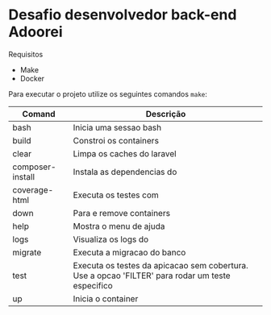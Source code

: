 Desafio desenvolvedor back-end Adoorei
======================================

Requisitos

- Make
- Docker

Para executar o projeto utilize os seguintes comandos `make`:

| Comand           | Descrição                                                                                        |
|------------------|--------------------------------------------------------------------------------------------------|
| bash             | Inicia uma sessao bash                                                                           |
| build            | Constroi os containers                                                                           |
| clear            | Limpa os caches do laravel                                                                       |
| composer-install | Instala as dependencias do                                                                       | composer                      
| coverage-html    | Executa os testes com                                                                            | cobertura                     
| down             | Para e remove containers                                                                         |
| help             | Mostra o menu de ajuda                                                                           |
| logs             | Visualiza os logs do                                                                             | container                     
| migrate          | Executa a migracao do banco                                                                      |
| test             | Executa os testes da apicacao sem cobertura. Use a opcao 'FILTER' para rodar um teste especifico |
| up               | Inicia o container                                                                               |
